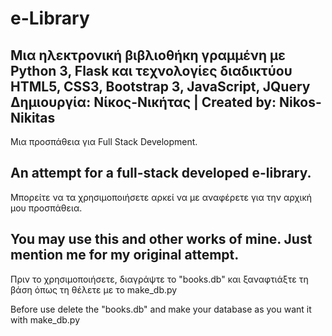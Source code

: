 #                e-Library
 Μια ηλεκτρονική βιβλιοθήκη γραμμένη με Python 3, Flask
 και τεχνολογίες διαδικτύου HTML5, CSS3, Bootstrap 3, JavaScript, JQuery
 Δημιουργία: Νίκος-Νικήτας | Created by: Nikos-Nikitas
 --------------------------------------------------------------------------------------

Μια προσπάθεια για Full Stack Development.

An attempt for a full-stack developed e-library.
-----------------------------------------------------------------------------------
Μπορείτε να τα χρησιμοποιήσετε αρκεί να με αναφέρετε για την αρχική μου προσπάθεια.

You may use this and other works of mine. Just mention me for my original attempt.
-----------------------------------------------------------------------------------
Πριν το χρησιμοποιήσετε, διαγράψτε το "books.db" 
και ξαναφτιάξτε τη βάση όπως τη θέλετε με το make_db.py

Before use delete the "books.db" and make your database
as you want it with make_db.py
